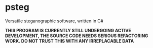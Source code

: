 # psteg
Versatile steganographic software, written in C#

**THIS PROGRAM IS CURRENTLY STILL UNDERGOING ACTIVE DEVELOPMENT, THE SOURCE CODE NEEDS SERIOUS REFACTORING WORK. DO NOT TRUST THIS WITH ANY IRREPLACABLE DATA**

